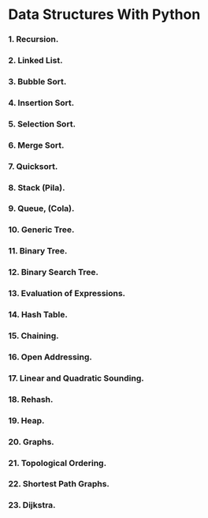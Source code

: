 # Data Structures With Python

### 1. Recursion.

### 2. Linked List.

### 3. Bubble Sort.

### 4. Insertion Sort.

### 5. Selection Sort.

### 6. Merge Sort.

### 7. Quicksort.

### 8. Stack (Pila).

### 9. Queue, (Cola).

### 10. Generic Tree.

### 11. Binary Tree.

### 12. Binary Search Tree.

### 13. Evaluation of Expressions.

### 14. Hash Table.

### 15. Chaining.

### 16. Open Addressing.

### 17. Linear and Quadratic Sounding.

### 18. Rehash.

### 19. Heap.

### 20. Graphs.

### 21. Topological Ordering.

### 22. Shortest Path Graphs.

### 23. Dijkstra.
